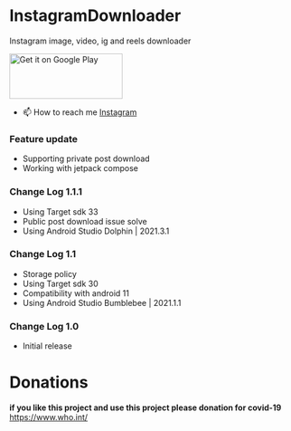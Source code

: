 # InstagramDownloader
Instagram image, video, ig and reels downloader

<a data-permalink-href="https://github.com/KishanViramgama/InstagramDownloader/blob/master/Demo.apk" href="https://github.com/KishanViramgama/InstagramDownloader/blob/master/Demo.apk" id="raw-url" data-view-component="true" class="js-permalink-replaceable-link btn-sm btn BtnGroup-item">    <img alt='Get it on Google Play' src='https://play.google.com/intl/en_us/badges/static/images/badges/en_badge_web_generic.png' width="200" height="80"/>
</a>

- 📫 How to reach me <a href='https://www.instagram.com/kishan.viramgama/'>Instagram</a></br>

<h3>Feature update</h3>
<ul>
  <li>Supporting private post download</li>
  <li>Working with jetpack compose</li>
</ul>

<h3>Change Log 1.1.1</h3>
<ul>
  <li>Using Target sdk 33</li>
  <li>Public post download issue solve</li>  
  <li>Using Android Studio Dolphin | 2021.3.1</li>
</ul>

<h3>Change Log 1.1</h3>
<ul>
  <li>Storage policy</li>
  <li>Using Target sdk 30</li>
  <li>Compatibility with android 11</li>
  <li>Using Android Studio Bumblebee | 2021.1.1</li>
</ul>

<h3>Change Log 1.0</h3>
<ul>
  <li>Initial release</li>
</ul>

# Donations
<b>if you like this project and use this project please donation for covid-19</b> <a href="https://www.who.int/" target="_blank" rel="noopener noreferrer">https://www.who.int/</a>

